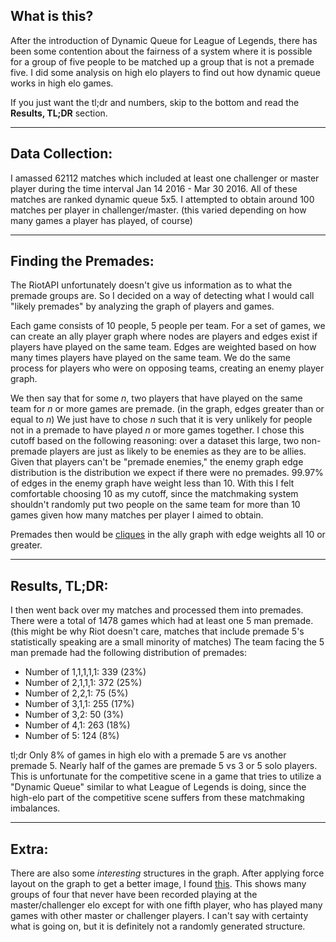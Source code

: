 ## What is this?

After the introduction of Dynamic Queue for League of Legends, there has been some contention about the fairness of a system where it is possible for a group of five people to be matched up a group that is not a premade five. I did some analysis on high elo players to find out how dynamic queue works in high elo games. 

If you just want the tl;dr and numbers, skip to the bottom and read the **Results, TL;DR** section.

----------

## Data Collection:

I amassed 62112 matches which included at least one challenger or master player during the time interval Jan 14 2016 - Mar 30 2016. All of these matches are ranked dynamic queue 5x5. I attempted to obtain around 100 matches per player in challenger/master. (this varied depending on how many games a player has played, of course)

----------

## Finding the Premades:

The RiotAPI unfortunately doesn't give us information as to what the premade groups are. So I decided 
on a way of detecting what I would call "likely premades" by analyzing the graph of players and games. 

Each game consists of 10 people, 5 people per team. For a set of games, we can create an ally player graph where nodes are players and edges exist if players have played on the same team. Edges are weighted based on how many times players have played on the same team. We do the same process for players who were on opposing teams, creating an enemy player graph.

We then say that for some *n*, two players that have played on the same team for *n* or more games are premade. (in the graph, edges greater than or equal to *n*) We just have to chose *n* such that it is very unlikely for people not in a premade to have played *n* or more games together. I chose this cutoff based on the following reasoning: over a dataset this large, two non-premade players are just as likely to be enemies as they are to be allies. Given that players can't be "premade enemies," the enemy graph edge distribution is the distribution we expect if there were no premades. 99.97% of edges in the enemy graph have weight less than 10. With this I felt comfortable choosing 10 as my cutoff, since the matchmaking system shouldn't randomly put two people on the same team for more than 10 games given how many matches per player I aimed to obtain.

Premades then would be [cliques](https://en.wikipedia.org/wiki/Clique_(graph_theory)) in the ally graph with edge weights all 10 or greater. 

----------

## Results, TL;DR:

I then went back over my matches and processed them into premades. There were a total of 1478 games which had at least one 5 man premade. (this might be why Riot doesn't care, matches that include premade 5's statistically speaking are a small minority of matches) The team facing the 5 man premade had the following  distribution of premades:

- Number of 1,1,1,1,1: 339 (23%)
- Number of 2,1,1,1: 372 (25%)
- Number of 2,2,1: 75 (5%)
- Number of 3,1,1: 255 (17%)
- Number of 3,2: 50 (3%)
- Number of 4,1: 263 (18%)
- Number of 5: 124 (8%)

tl;dr Only 8% of games in high elo with a premade 5 are vs another premade 5. Nearly half of the games are premade 5 vs 3 or 5 solo players. This is unfortunate for the competitive scene in a game that tries to utilize a "Dynamic Queue" similar to what League of Legends is doing, since the high-elo part of the competitive scene suffers from these matchmaking imbalances. 

----------

## Extra:

There are also some _interesting_ structures in the graph. After applying force layout on the graph to get a better image, I found [this](https://github.com/richkcho/league_of_tilt/blob/master/other/tyxwx.png). This shows many groups of four that never have been recorded playing at the master/challenger elo except for with one fifth player, who has played many games with other master or challenger players. I can't say with certainty what is going on, but it is definitely not a randomly generated structure. 